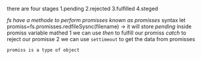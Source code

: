 there are four stages
1.pending
2.rejected
3.fulfilled
4.steged

_fs have a methode to perform promisses known as promisses_
syntax
let promiss=fs.promisses.redfileSysnc(filename) -> it will store _pending_ inside promiss variable
mathed
1 we can use
_then_ to fulfill our promiss
_catch_ to reject our promisse
2 we can use
`settimeout` to get the data from promisses

`promiss is a type of object`
